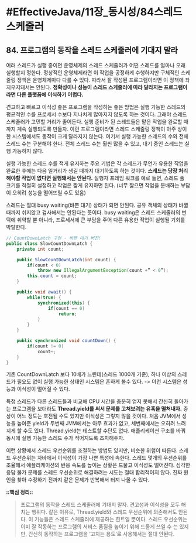 # #EffectiveJava/11장_동시성/84스레드스케줄러


## 84. 프로그램의 동작을 스레드 스케줄러에 기대지 말라


여러 스레드가 실행 중이면 운영체제의 스레드 스케줄러가 어떤 스레드를 얼마나 오래 실행할지 정한다. 정상적인 운영체제라면 이 작업을 공정하게 수행하지만 구체적인 스케줄링 정책은 운영체제마다 다를 수 있다. 따라서 잘 작성된 프로그램이라면 이 정책에 좌지우지돼서는 안된다. **정확성이나 성능이 스레드 스케줄러에 따라 달라지는 프로그램이라면 다른 플랫폼에 이식하기 어렵다.**

견고하고 빠르고 이식성 좋은 프로그램을 작성하는 좋은 방법은 실행 가능한 스레드의 평균적인 수를 프로세서 수보다 지나치게 많아지지 않도록 하는 것이다. 그래야 스레드 스케줄러가 고민할 거리가 줄어든다.
 실행 준비가 된 스레드들은 맡은 작업을 완료할 때까지 계속 실행되도록 만들자. 이런 프로그램이라면 스레드 스케줄링 정책이 아주 상이한 시스템에서도 동작이 크게 달라지지 않는다. 여기서 실행 가능한 스레드의 수와 전체 스레드 수는 구분해야 한다. 전체 스레드 수는 훨씬 많을 수 있고, 대기 중인 스레드는 실행 가능하지 않다.

실행 가능한 스레드 수를 적게 유지하는 주요 기법은 각 스레드가 무언가 유용한 작업을 완료한 후에는 다음 일거리가 생길 때까지 대기하도록 하는 것이다. **스레드는 당장 처리해야할 작업이 없다면 실행돼서는 안된다.** 
 실행자 프레임 워크를 예로 들면, 스레드 풀 크기를 적절히 설정하고 작업은 짧게 유지하면 된다. (너무 짧으면 작업을 분배하는 부담이 오히려 성능을 떨어뜨릴 수도 있음)

스레드는 절대 busy waiting(바쁜 대기) 상태가 되면 안된다. 공유 객체의 상태가 바뀔 때까지 쉬지않고 검사해서는 안된다는 뜻이다. busy waiting은 스레드 스케줄러의 변덕에 취약할 뿐 아니라, 프로세서에 큰 부담을 주어 다른 유용한 작업이 실행될 기회를 박탈한다. 

```java
// CountDownLatch 구현 - 바쁜 대기 버전!
public class SlowCountDownLatch {
	private int count;

	public SlowCountDownLatch(int count) {
		if(count < 0)
			throw new IllegalArgumentException(count +” < 0”);
		this.count = count;
	}

	public void await() {
		while(true) {
			synchronized(this) {
				if(count == 0)
					return;
			}
		}
	}

	public synchronized void countDown() {
		if(count != 0)
			count—;
	}
}
```

기존 CountDownLatch 보다 10배가 느린데(스레드 1000개 기준), 하나 이상의 스레드가 필요도 없이 실행 가능한 상태인 시스템은 흔하게 볼수 있다. 
-> 이런 시스템은 성능과 이식성이 떨어질 수 있다.

특정 스레드가 다른 스레드들과 비교해 CPU 시간을 충분히 얻지 못해서 간신히 돌아가는  프로그램을 보더라도 **Thread.yield를 써서 문제를 고쳐보려는 유혹을 떨쳐내자.** 증상이 어느 정도는 호전될 수도 있지만 이식성은 그렇지 않을 것이다. 처음 JVM에서 성능을 높여준 yield가 두번째 JVM에서는 아무 효과가 없고, 세번째에서는 오히려 느려지게 할 수도 있다. Thread.yield는 테스트할 수단도 없다. 애플리케이션 구조를 바꿔 동시에 실행 가능한 스레드 수가 적어지도록 조치해주자.

이런 상황에서 스레드 우선순위를 조절하는 방법도 있지만, 비슷한 위험이 따른다. 스레드 우선순위는 자바에서 이식성이 가장 나쁜 특성에 속한다. 스레드 몇개의 우선순위를 조율해서 애플리케이션의 반응 속도를 높이는 상황은 드물고 이식성도 떨어진다. 심각한 응답 불가 문제를 스레드 우선순위로 해결하려는 시도는 절대 합리적이지 않다. 진짜 원인을 찾아 수정하기 전까지 같은 문제가 반복해서 터져 나올 수 있다.


**::핵심 정리::** 

> 프로그램의 동작을 스레드 스케줄러에 기대지 말자. 견고성과 이식성을 모두 해치는 행위다. 같은 이유로, Thread.yield와 스레드 우선순위에 의존해서도 안된다. 이 기능들은 스레드 스케줄러에 제공하는 힌트일 뿐이다. 스레드 우선순위는 이미 잘 작동하는 프로그램의 서비스 품질을 높이기 위해 드물게 쓰일 수 는 있지만, 간신히 동작하는 프로그램을 ‘고치는 용도’로 사용해서는 절대 안된다.


